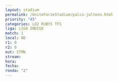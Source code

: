 ```yaml
---
layout: stadium
permalink: /UniteForzeStadium/palco-jolteon.html
priority: "45"
categories: LO2 RUBYS TFS
liga: LIGA INDIGO
match: 1
local: AD
r1: 0
r2: 0
out: STMN
stream: 
hora: 
fecha: 
ronda: "2"
---
```


